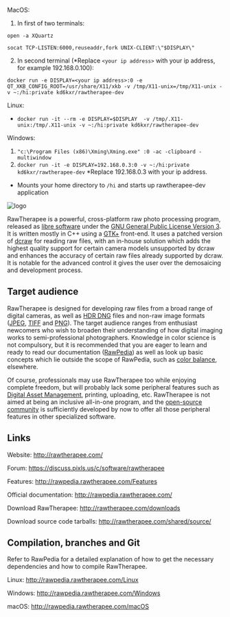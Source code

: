MacOS:

1. In first of two terminals:

`open -a XQuartz`

`socat TCP-LISTEN:6000,reuseaddr,fork UNIX-CLIENT:\"$DISPLAY\"`

2. In second terminal (*Replace `<your ip address>` with your ip address, for example 192.168.0.100):

`docker run -e DISPLAY=<your ip address>:0 -e QT_XKB_CONFIG_ROOT=/usr/share/X11/xkb -v /tmp/X11-unix=/tmp/X11-unix -v ~:/hi:private kd6kxr/rawtherapee-dev`

Linux:
* `docker run -it --rm -e DISPLAY=$DISPLAY  -v /tmp/.X11-unix:/tmp/.X11-unix -v ~:/hi:private kd6kxr/rawtherapee-dev`

Windows:
1. `"c:\Program Files (x86)\Xming\Xming.exe" :0 -ac -clipboard -multiwindow`
2. `docker run -it -e DISPLAY=192.168.0.3:0 -v ~:/hi:private kd6kxr/rawtherapee-dev`
*Replace 192.168.0.3 with your ip address.

* Mounts your home directory to `/hi` and starts up rawtherapee-dev application

![logo](https://kd6kxr.us/rawtherapee-dev.png)

RawTherapee is a powerful, cross-platform raw photo processing program, released as [libre software](https://en.wikipedia.org/wiki/Free_software) under the [GNU General Public License Version 3](https://opensource.org/licenses/gpl-3.0.html). It is written mostly in C++ using a [GTK+](http://www.gtk.org/) front-end. It uses a patched version of [dcraw](http://www.cybercom.net/~dcoffin/dcraw/) for reading raw files, with an in-house solution which adds the highest quality support for certain camera models unsupported by dcraw and enhances the accuracy of certain raw files already supported by dcraw. It is notable for the advanced control it gives the user over the demosaicing and development process.

## Target audience

RawTherapee is designed for developing raw files from a broad range of digital cameras, as well as [HDR DNG](https://helpx.adobe.com/photoshop/digital-negative.html) files and non-raw image formats ([JPEG](https://en.wikipedia.org/wiki/JPEG), [TIFF](https://en.wikipedia.org/wiki/Tagged_Image_File_Format) and [PNG](https://en.wikipedia.org/wiki/Portable_Network_Graphics)). The target audience ranges from enthusiast newcomers who wish to broaden their understanding of how digital imaging works to semi-professional photographers. Knowledge in color science is not compulsory, but it is recommended that you are eager to learn and ready to read our documentation ([RawPedia](http://rawpedia.rawtherapee.com/)) as well as look up basic concepts which lie outside the scope of RawPedia, such as [color balance](https://en.wikipedia.org/wiki/Color_balance), elsewhere.

Of course, professionals may use RawTherapee too while enjoying complete freedom, but will probably lack some peripheral features such as [Digital Asset Management](https://en.wikipedia.org/wiki/Digital_asset_management), printing, uploading, etc. RawTherapee is not aimed at being an inclusive all-in-one program, and the [open-source community](https://en.wikipedia.org/wiki/Open-source_movement) is sufficiently developed by now to offer all those peripheral features in other specialized software.

## Links

Website:
http://rawtherapee.com/

Forum:
https://discuss.pixls.us/c/software/rawtherapee

Features:
http://rawpedia.rawtherapee.com/Features

Official documentation:
http://rawpedia.rawtherapee.com/

Download RawTherapee:
http://rawtherapee.com/downloads

Download source code tarballs:
http://rawtherapee.com/shared/source/

## Compilation, branches and Git
Refer to RawPedia for a detailed explanation of how to get the necessary dependencies and how to compile RawTherapee.

Linux:
http://rawpedia.rawtherapee.com/Linux

Windows:
http://rawpedia.rawtherapee.com/Windows

macOS:
http://rawpedia.rawtherapee.com/macOS
